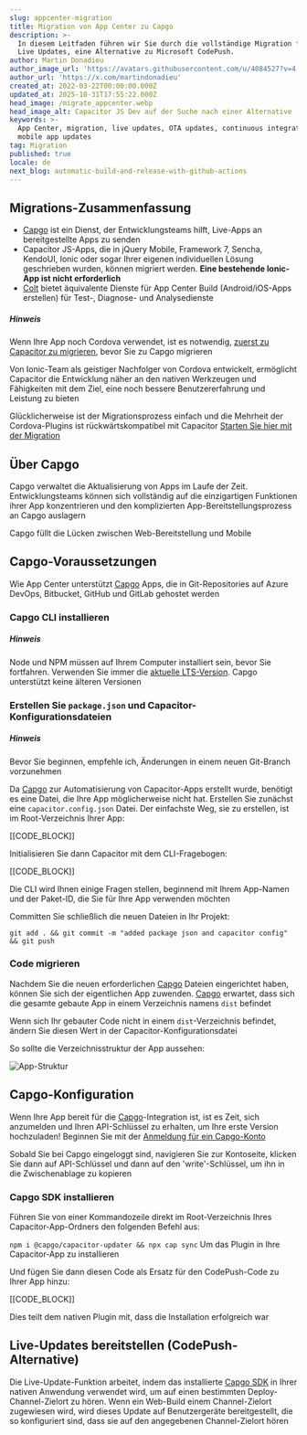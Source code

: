 ```yaml
---
slug: appcenter-migration
title: Migration von App Center zu Capgo
description: >-
  In diesem Leitfaden führen wir Sie durch die vollständige Migration für Capgo
  Live Updates, eine Alternative zu Microsoft CodePush.
author: Martin Donadieu
author_image_url: 'https://avatars.githubusercontent.com/u/4084527?v=4'
author_url: 'https://x.com/martindonadieu'
created_at: 2022-03-22T00:00:00.000Z
updated_at: 2025-10-31T17:55:22.000Z
head_image: /migrate_appcenter.webp
head_image_alt: Capacitor JS Dev auf der Suche nach einer Alternative
keywords: >-
  App Center, migration, live updates, OTA updates, continuous integration,
  mobile app updates
tag: Migration
published: true
locale: de
next_blog: automatic-build-and-release-with-github-actions
---
```


## Migrations-Zusammenfassung

* [Capgo](/register/) ist ein Dienst, der Entwicklungsteams hilft, Live-Apps an bereitgestellte Apps zu senden
* Capacitor JS-Apps, die in jQuery Mobile, Framework 7, Sencha, KendoUI, Ionic oder sogar Ihrer eigenen individuellen Lösung geschrieben wurden, können migriert werden. **Eine bestehende Ionic-App ist nicht erforderlich**
* [Colt](https://voltbuild/) bietet äquivalente Dienste für App Center Build (Android/iOS-Apps erstellen) für Test-, Diagnose- und Analysedienste

##### Hinweis

Wenn Ihre App noch Cordova verwendet, ist es notwendig, [zuerst zu Capacitor zu migrieren](https://capacitorjs.com/docs/cordova/migrating-from-cordova-to-capacitor/), bevor Sie zu Capgo migrieren

Von Ionic-Team als geistiger Nachfolger von Cordova entwickelt, ermöglicht Capacitor die Entwicklung näher an den nativen Werkzeugen und Fähigkeiten mit dem Ziel, eine noch bessere Benutzererfahrung und Leistung zu bieten

Glücklicherweise ist der Migrationsprozess einfach und die Mehrheit der Cordova-Plugins ist rückwärtskompatibel mit Capacitor [Starten Sie hier mit der Migration](https://capacitorjs.com/docs/cordova/migrating-from-cordova-to-capacitor/)

## Über Capgo

Capgo verwaltet die Aktualisierung von Apps im Laufe der Zeit. Entwicklungsteams können sich vollständig auf die einzigartigen Funktionen ihrer App konzentrieren und den komplizierten App-Bereitstellungsprozess an Capgo auslagern

Capgo füllt die Lücken zwischen Web-Bereitstellung und Mobile

## Capgo-Voraussetzungen

Wie App Center unterstützt [Capgo](/register/) Apps, die in Git-Repositories auf Azure DevOps, Bitbucket, GitHub und GitLab gehostet werden

### Capgo CLI installieren

##### Hinweis

Node und NPM müssen auf Ihrem Computer installiert sein, bevor Sie fortfahren. Verwenden Sie immer die [aktuelle LTS-Version](https://nodejsorg/). Capgo unterstützt keine älteren Versionen

### Erstellen Sie `package.json` und Capacitor-Konfigurationsdateien

##### Hinweis

Bevor Sie beginnen, empfehle ich, Änderungen in einem neuen Git-Branch vorzunehmen

Da [Capgo](/register/) zur Automatisierung von Capacitor-Apps erstellt wurde, benötigt es eine Datei, die Ihre App möglicherweise nicht hat. Erstellen Sie zunächst eine `capacitor.config.json` Datei. Der einfachste Weg, sie zu erstellen, ist im Root-Verzeichnis Ihrer App:

[[CODE_BLOCK]]

Initialisieren Sie dann Capacitor mit dem CLI-Fragebogen:

[[CODE_BLOCK]]

Die CLI wird Ihnen einige Fragen stellen, beginnend mit Ihrem App-Namen und der Paket-ID, die Sie für Ihre App verwenden möchten

Committen Sie schließlich die neuen Dateien in Ihr Projekt:

    git add . && git commit -m "added package json and capacitor config" && git push

### Code migrieren

Nachdem Sie die neuen erforderlichen [Capgo](/register/) Dateien eingerichtet haben, können Sie sich der eigentlichen App zuwenden. [Capgo](/register/) erwartet, dass sich die gesamte gebaute App in einem Verzeichnis namens `dist` befindet

Wenn sich Ihr gebauter Code nicht in einem `dist`-Verzeichnis befindet, ändern Sie diesen Wert in der Capacitor-Konfigurationsdatei

So sollte die Verzeichnisstruktur der App aussehen:

![App-Struktur](/directory_looklike.webp)

## Capgo-Konfiguration

Wenn Ihre App bereit für die [Capgo](https://console.capgo.app/)-Integration ist, ist es Zeit, sich anzumelden und Ihren API-Schlüssel zu erhalten, um Ihre erste Version hochzuladen! Beginnen Sie mit der [Anmeldung für ein Capgo-Konto](/register/)

Sobald Sie bei Capgo eingeloggt sind, navigieren Sie zur Kontoseite, klicken Sie dann auf API-Schlüssel und dann auf den 'write'-Schlüssel, um ihn in die Zwischenablage zu kopieren

### Capgo SDK installieren

Führen Sie von einer Kommandozeile direkt im Root-Verzeichnis Ihres Capacitor-App-Ordners den folgenden Befehl aus:

`npm i @capgo/capacitor-updater && npx cap sync`
Um das Plugin in Ihre Capacitor-App zu installieren

Und fügen Sie dann diesen Code als Ersatz für den CodePush-Code zu Ihrer App hinzu:

[[CODE_BLOCK]]

Dies teilt dem nativen Plugin mit, dass die Installation erfolgreich war

## Live-Updates bereitstellen (CodePush-Alternative)

Die Live-Update-Funktion arbeitet, indem das installierte [Capgo SDK](https://github.com/Cap-go/capacitor-updater/) in Ihrer nativen Anwendung verwendet wird, um auf einen bestimmten Deploy-Channel-Zielort zu hören. Wenn ein Web-Build einem Channel-Zielort zugewiesen wird, wird dieses Update auf Benutzergeräte bereitgestellt, die so konfiguriert sind, dass sie auf den angegebenen Channel-Zielort hören
